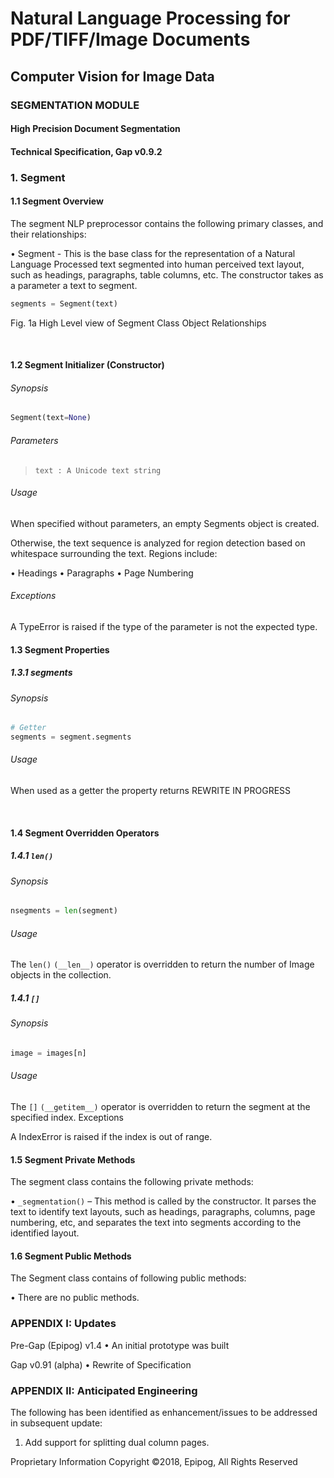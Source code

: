 # Natural Language Processing for PDF/TIFF/Image Documents  
## Computer Vision for Image Data  

### SEGMENTATION MODULE  

#### High Precision Document Segmentation  
#### Technical Specification, Gap v0.9.2  

### 1.  Segment
#### 1.1  Segment Overview

The segment NLP preprocessor contains the following primary classes, and their relationships:

•	Segment - This is the base class for the representation of a Natural Language Processed text segmented into human perceived text layout, such as headings, paragraphs, table columns, etc. The constructor takes as a parameter a text to segment.

```python
segments = Segment(text)
```









Fig. 1a High Level view of Segment Class Object Relationships

 
#### 1.2  Segment Initializer (Constructor)

###### Synopsis

```python
Segment(text=None)
```
###### Parameters
>     text : A Unicode text string

###### Usage

When specified without parameters, an empty Segments object is created.

Otherwise, the text sequence is analyzed for region detection based on whitespace surrounding the text. Regions include:

•	Headings
•	Paragraphs
•	Page Numbering

###### Exceptions
A TypeError is raised if the type of the parameter is not the expected type.

#### 1.3  Segment Properties
##### 1.3.1  segments

###### Synopsis

```python
# Getter
segments = segment.segments			
```

###### Usage

When used as a getter the property returns REWRITE IN PROGRESS

 
#### 1.4  Segment Overridden Operators

##### 1.4.1  `len()`

###### Synopsis

```python
nsegments = len(segment)
```

###### Usage

The `len()` `(__len__)` operator is overridden to return the number of Image objects in the collection.

##### 1.4.1  `[]`

###### Synopsis

```python
image = images[n] 
```

###### Usage

The `[]` `(__getitem__)` operator is overridden to return the segment at the specified index. 
Exceptions

A IndexError is raised if the index is out of range.

#### 1.5  Segment Private Methods

The segment class contains the following private methods:

•  `_segmentation()` – This method is called by the constructor. It parses the text to identify text layouts, such as headings, paragraphs, columns, page numbering, etc, and separates the text into segments according to the identified layout.

#### 1.6  Segment Public Methods

The Segment class contains of following public methods:

•  There are no public methods. 
 
### APPENDIX I: Updates

Pre-Gap (Epipog) v1.4
•	An initial prototype was built

Gap v0.91 (alpha)
•	Rewrite of Specification 

### APPENDIX II: Anticipated Engineering

The following has been identified as enhancement/issues to be addressed in subsequent update:

1.  Add support for splitting dual column pages.

Proprietary Information
Copyright ©2018, Epipog, All Rights Reserved

